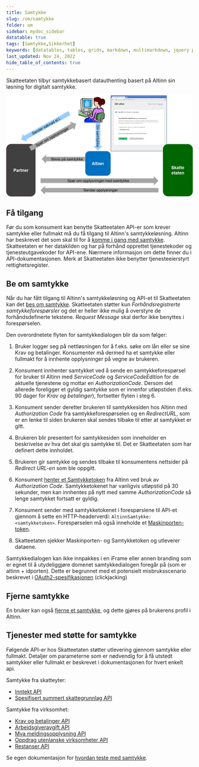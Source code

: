 ```yaml
---
title: Samtykke
slug: /om/samtykke
folder: om
sidebar: mydoc_sidebar
datatable: true
tags: [Samtykke,Sikkerhet]
keywords: [datatables, tables, grids, markdown, multimarkdown, jquery plugins]
last_updated: Nov 24, 2022
hide_table_of_contents: true
---
```

<summary> Skatteetaten tilbyr samtykkebasert datauthenting basert på Altinn sin løsning for digitalt samtykke.</summary>

[![illustrasjon av samtykkeprosessen](../../static/img/samtykke.png)](../../static/img/samtykke.png)

## Få tilgang
Før du som konsument kan benytte Skatteetaten API-er som krever samtykke eller fullmakt må du få tilgang til Altinn's samtykkeløsning. Altinn har beskrevet det som skal til for å [komme i gang med samtykke](https://altinn.github.io/docs/utviklingsguider/samtykke/datakonsument/komme-i-gang). Skatteetaten er her datakilden og har på forhånd opprettet tjenestekoder og tjenesteutgavekoder for API-ene. Nærmere informasjon om dette finner du i API-dokumentasjonen. Merk at Skatteetaten ikke benytter tjenesteeierstyrt rettighetsregister.

## Be om samtykke
Når du har fått tilgang til Altinn's samtykkeløsning og API-et til Skatteetaten kan det [bes om samtykke](https://altinn.github.io/docs/utviklingsguider/samtykke/datakonsument/be-om-samtykke). Skatteetaten støtter kun *Forhåndsregistrerte samtykkeforespørsler* og det er heller ikke mulig å overstyre de forhåndsdefinerte tekstene. *Request Message* skal derfor ikke benyttes i forespørselen. 

Den overordnetete flyten for samtykkedialogen blir da som følger:
1. Bruker logger seg på nettløsningen for å f.eks. søke om lån eller se sine Krav og betalinger. Konsumenter må dermed ha et samtykke eller fullmakt for å innhente opplysninger på vegne av brukeren.

2. Konsument innhenter samtykket ved å sende en samtykkeforespørsel for bruker til Altinn med *ServiceCode* og *ServiceCodeEdition* for de aktuelle tjenestene og mottar en *AuthorizationCode*. Dersom det allerede foreligger et gyldig samtykke som er innenfor utløpstiden (f.eks. 90 dager for *Krav og betalinger*), fortsetter flyten i steg 6.  
 
3. Konsument sender deretter brukeren til samtykkesiden hos Altinn med *Authorization Code* fra samtykkeforespørselen og en *RedirectURL*, som er en lenke til siden brukeren skal sendes tilbake til etter at samtykket er gitt.
 
4. Brukeren blir presentert for samtykkesiden som inneholder en beskrivelse av hva det skal gis samtykke til. Det er Skatteetaten som har definert dette innholdet.

5. Brukeren gir samtykke og sendes tilbake til konsumentens nettsider på *Redirect URL-en* som ble oppgitt.

6. Konsument [henter et Samtykketoken](https://altinn.github.io/docs/utviklingsguider/samtykke/datakonsument/hente-token) fra Altinn ved bruk av *Authorization Code*. Samtykketokenet har vanligvis utløpstid på 30 sekunder, men kan innhentes på nytt med samme *AuthorizationCode* så lenge samtykket fortsatt er gyldig.

7. Konsument sender med samtykketokenet i forespørslene til API-et gjennom å sette en HTTP-headerverdi: `AltinnSamtykke: <samtykketoken>`. Forespørselen må også inneholde et [Maskinporten-token](./sikkerhet.md).

8. Skatteetaten sjekker Maskinporten- og Samtykketoken og utleverer dataene.
 
<InfoMessageBar>

Samtykkedialogen kan ikke innpakkes i en iFrame eller annen branding som er egnet til å utydeliggjøre domenet samtykkedialogen foregår på (som er altinn + idporten). Dette er begrunnet med et potensielt misbruksscenario beskrevet i [OAuth2-spesifikasjonen](https://tools.ietf.org/html/draft-ietf-oauth-v2-23#section-10.13) (clickjacking)
 
 </InfoMessageBar>

## Fjerne samtykke

En bruker kan også [fjerne et samtykke](https://info.altinn.no/hjelp/profil/samtykke/), og dette gjøres på brukerens profil i Altinn. 


## Tjenester med støtte for samtykke

Følgende API-er hos Skatteetaten støtter utlevering gjennom samtykke eller fullmakt. Detaljer om parameterne som er nødvendig for å få utstedt samtykker eller fullmakt er beskrevet i dokumentasjonen for hvert enkelt api.

Samtykke fra skatteyter:
  - [Inntekt API](../api/inntekt.md)
  - [Spesifisert summert skattegrunnlag API](../api/spesifisertsummertskattegrunnlag.md)
    
Samtykke fra virksomhet:
  - [Krav og betalinger API](../api/kravogbetalinger.md)
  - [Arbeidsgiveravgift API](../api/arbeidsgiveravgift.md)
  - [Mva meldingsopplysning API](../api/mva_meldingsopplysning.md)
  - [Oppdrag utenlanske virksomheter API](../api/oppdragutenlandskevirksomheter.md)
  - [Restanser API](../api/restanser.md)

Se egen dokumentasjon for [hvordan teste med samtykke](../test/testavsamtykke.md).
